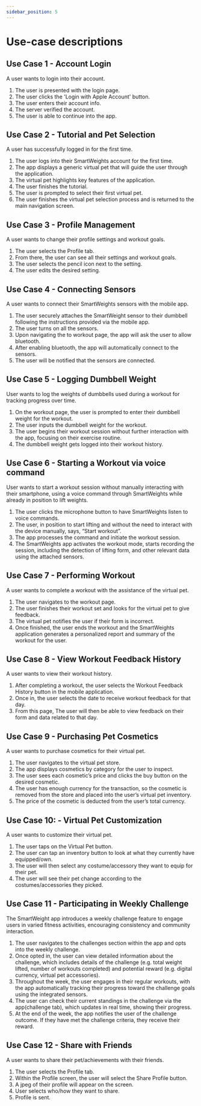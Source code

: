```yaml
---
sidebar_position: 5
---
```


# Use-case descriptions

## Use Case 1 - Account Login
A user wants to login into their account.

1. The user is presented with the login page.
2. The user clicks the 'Login with Apple Account' button.
3. The user enters their account info.
4. The server verified the account.
5. The user is able to continue into the app.


## Use Case 2 - Tutorial and Pet Selection
A user has successfully logged in for the first time.

1. The user logs into their SmartWeights account for the first time.
2. The app displays a generic virtual pet that will guide the user through the application.
3. The virtual pet highlights key features of the application.
4. The user finishes the tutorial.
5. The user is prompted to select their first virtual pet.
6. The user finishes the virtual pet selection process and is returned to the main navigation screen.

## Use Case 3 - Profile Management
A user wants to change their profile settings and workout goals.

1. The user selects the Profile tab.
2. From there, the user can see all their settings and workout goals.
3. The user selects the pencil icon next to the setting.
4. The user edits the desired setting.



## Use Case 4 - Connecting Sensors
A user wants to connect their SmartWeights sensors with the mobile app.

1. The user securely attaches the SmartWeight sensor to their dumbbell following the instructions provided via the mobile app.
2. The user turns on all the sensors.
3. Upon navigating the to workout page, the app will ask the user to allow bluetooth.
4. After enabling bluetooth, the app will automatically connect to the sensors. 
5. The user will be notified that the sensors are connected.




## Use Case 5 - Logging Dumbbell Weight
User wants to log the weights of dumbbells used during a workout for tracking progress over time.

1. On the workout page, the user is prompted to enter their dumbbell weight for the workout.
2. The user inputs the dumbbell weight for the workout.
3. The user begins their workout session without further interaction with the app, focusing on their exercise routine.
4. The dumbbell weight gets logged into their workout history. 


## Use Case 6 - Starting a Workout via voice command
User wants to start a workout session without manually interacting with their smartphone, using a voice command through SmartWeights while already in position to lift weights.
1. The user clicks the microphone button to have SmartWeights listen to voice commands.
2. The user, in position to start lifting and without the need to interact with the device manually, says, “Start workout”.
3. The app processes the command and initiate the workout session.
4. The SmartWeights app activates the workout mode, starts recording the session, including the detection of lifting form, and other relevant data using the attached sensors.

## Use Case 7 - Performing Workout
A user wants to complete a workout with the assistance of the virtual pet. 

1. The user navigates to the workout page.
2. The user finishes their workout set and looks for the virtual pet to give feedback.
3. The virtual pet notifies the user if their form is incorrect.
4. Once finished, the user ends the workout and the SmartWeights application generates a personalized report and summary of the workout for the user. 

## Use Case 8 - View Workout Feedback History
A user wants to view their workout history.

1. After completing a workout, the user selects the Workout Feedback History button in the mobile application.
2. Once in, the user selects the date to receive workout feedback for that day.
3. From this page, The user will then be able to view feedback on their form and data related to that day. 

## Use Case 9 - Purchasing Pet Cosmetics
A user wants to purchase cosmetics for their virtual pet.

1. The user navigates to the virtual pet store.
2. The app displays cosmetics by category for the user to inspect.
3. The user sees each cosmetic’s price and clicks the buy button on the desired cosmetic.
4. The user has enough currency for the transaction, so the cosmetic is removed from the store and placed into the user’s virtual pet inventory.
5. The price of the cosmetic is deducted from the user’s total currency.

## Use Case 10: - Virtual Pet Customization
A user wants to customize their virtual pet.

1. The user taps on the Virtual Pet button.
2. The user can tap an inventory button to look at what they currently have equipped/own.
3. The user will then select any costume/accessory they want to equip for their pet.
4. The user will see their pet change according to the costumes/accessories they picked.

## Use Case 11 - Participating in Weekly Challenge
The SmartWeight app introduces a weekly challenge feature to engage users in varied fitness activities, encouraging consistency and community interaction.

1. The user navigates to the challenges section within the app and opts into the weekly challenge.
2. Once opted in, the user can view detailed information about the challenge, which includes details of the challenge (e.g. total weight lifted, number of workouts completed) and potential reward (e.g. digital currency, virtual pet accessories).
3. Throughout the week, the user engages in their regular workouts, with the app automatically tracking their progress toward the challenge goals using the integrated sensors.
4. The user can check their current standings in the challenge via the app(challenge tab), which updates in real time, showing their progress.
5. At the end of the week, the app notifies the user of the challenge outcome. If they have met the challenge criteria, they receive their reward.

## Use Case 12 - Share with Friends
A user wants to share their pet/achievements with their friends.

1. The user selects the Profile tab.
2. Within the Profile screen, the user will select the Share Profile button.
3. A jpeg of their profile will appear on the screen.
4. User selects who/how they want to share.
5. Profile is sent.


